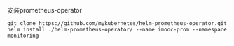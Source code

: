 安装prometheus-operator  
```
git clone https://github.com/mykubernetes/helm-prometheus-operator.git
helm install ./helm-prometheus-operator/ --name imooc-prom --namespace monitoring
```  
